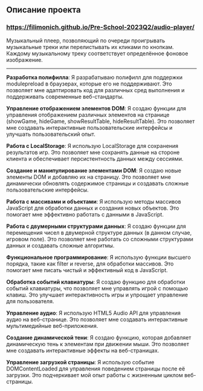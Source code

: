 ## Описание проекта

### https://filimonich.github.io/Pre-School-2023Q2/audio-player/

Музыкальный плеер, позволяющий по очереди проигрывать музыкальные треки или перелистывать их кликами по кнопкам. Каждому музыкальному треку соответствует определённое фоновое изображение.

---

**Разработка полифилла**: Я разрабатываю полифилл для поддержки modulepreload в браузерах, которые его не поддерживают. Это позволяет мне адаптировать код для различных сред выполнения и поддерживать современные веб-стандарты.

**Управление отображением элементов DOM**: Я создаю функции для управления отображением различных элементов на странице (showGame, hideGame, showResultTable, hideResultTable). Это позволяет мне создавать интерактивные пользовательские интерфейсы и улучшать пользовательский опыт.

**Работа с LocalStorage**: Я использую LocalStorage для сохранения результатов игр. Это позволяет мне сохранять данные на стороне клиента и обеспечивает персистентность данных между сессиями.

**Создание и манипулирование элементами DOM**: Я создаю новые элементы DOM и добавляю их на страницу. Это позволяет мне динамически обновлять содержимое страницы и создавать сложные пользовательские интерфейсы.

**Работа с массивами и объектами**: Я использую методы массивов JavaScript для обработки данных и создания новых объектов. Это помогает мне эффективно работать с данными в JavaScript.

**Работа с двумерными структурами данных**: Я создаю функции для перемещения чисел в двумерной структуре данных (в данном случае, игровом поле). Это позволяет мне работать со сложными структурами данных и создавать сложные алгоритмы.

**Функциональное программирование**: Я использую функции высшего порядка, такие как filter и reverse, для обработки массивов. Это помогает мне писать чистый и эффективный код в JavaScript.

**Обработка событий клавиатуры**: Я создаю функцию для обработки событий клавиатуры, что позволяет мне управлять игрой с помощью клавиш. Это улучшает интерактивность игры и упрощает управление для пользователя.

**Управление аудио**: Я использую HTML5 Audio API для управления аудио на веб-странице. Это позволяет мне создавать интерактивные мультимедийные веб-приложения.

**Создание динамической тени**: Я создаю функцию, которая добавляет динамическую тень к элементам при движении мыши. Это позволяет мне создавать интерактивные эффекты на веб-страницах.

**Управление загрузкой страницы**: Я использую событие DOMContentLoaded для управления поведением страницы после её загрузки. Это подчеркивает мой опыт работы с жизненным циклом веб-страницы.
